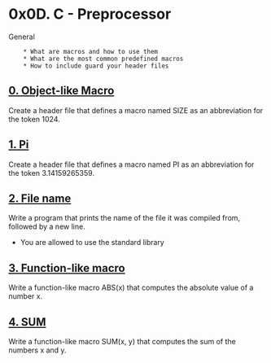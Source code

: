 # 0x0D. C - Preprocessor
General

        * What are macros and how to use them
        * What are the most common predefined macros
        * How to include guard your header files

## [0. Object-like Macro](0-object_like_macro.h "object_like_macros")
Create a header file that defines a macro named SIZE as an abbreviation for the token 1024.

## [1. Pi](1-pi.h "pi")
Create a header file that defines a macro named PI as an abbreviation for the token 3.14159265359.

## [2. File name](2-main.c "main")
Write a program that prints the name of the file it was compiled from, followed by a new line.

* You are allowed to use the standard library

## [3. Function-like macro](3-function_like_macro.h "flm")
Write a function-like macro ABS(x) that computes the absolute value of a number x.

## [4. SUM](4-sum.h "sum")
Write a function-like macro SUM(x, y) that computes the sum of the numbers x and y.
